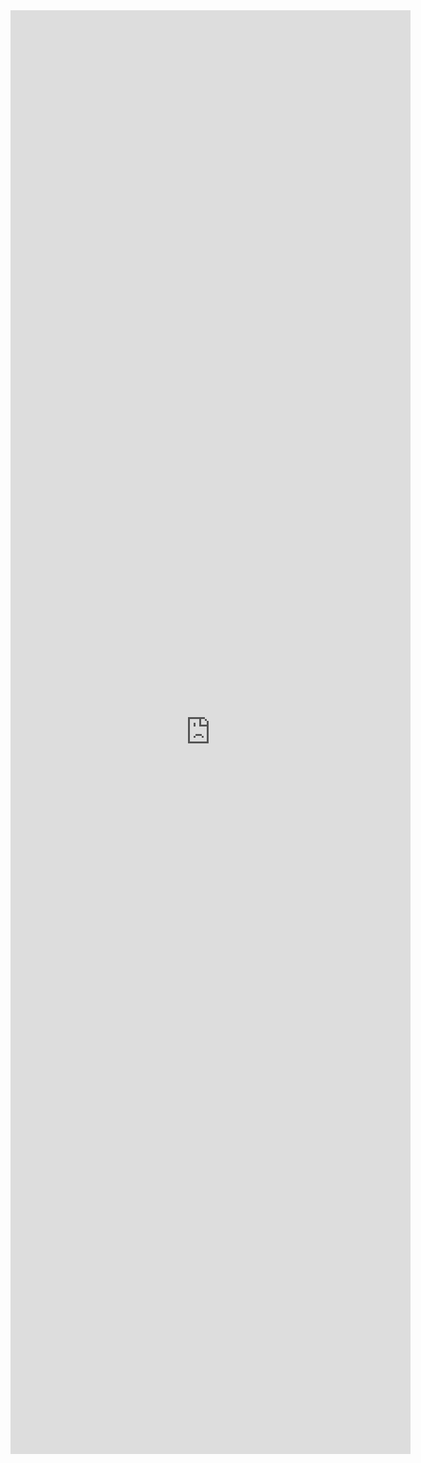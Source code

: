 
<iframe src="https://docs.google.com/forms/d/e/1FAIpQLSdZuNBZrUJUYz7TNiXFJI7JezkuxncbCZVic_wh9jocHkms6Q/viewform?embedded=true" width="640" height="2310" frameborder="0" marginheight="0" marginwidth="0">S&#39;està carregant…</iframe>